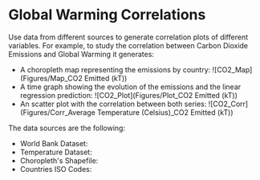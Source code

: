 # Global Warming Correlations

Use data from different sources to generate correlation plots of different variables. For example, to study the correlation between Carbon Dioxide Emissions and Global Warming it generates:

- A choropleth map representing the emissions by country:
![CO2_Map](Figures/Map\_CO2 Emitted \(kT\))
- A time graph showing the evolution of the emissions and the linear regression prediction:
![CO2_Plot](Figures/Plot\_CO2 Emitted \(kT\))
- An scatter plot with the correlation between both series:
![CO2_Corr](Figures/Corr\_Average Temperature \(Celsius\)\_CO2 Emitted \(kT\))

The data sources are the following:
- World Bank Dataset: [](https://databank.worldbank.org/source/world-development-indicators)
- Temperature Dataset: [](https://www.kaggle.com/berkeleyearth/climate-change-earth-surface-temperature-data)
- Choropleth's Shapefile: [](https://github.com/nvkelso/natural-earth-vector)
- Countries ISO Codes: [](https://datahub.io/core/country-list)
